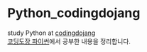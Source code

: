 # Python_codingdojang
study Python at [codingdojang](https://dojang.io/course/view.php?id=7)  
[코딩도장 파이썬](https://dojang.io/course/view.php?id=7)에서 공부한 내용을 정리합니다. 
